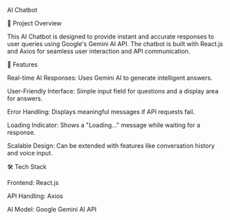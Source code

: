 AI Chatbot

🚀 Project Overview

This AI Chatbot is designed to provide instant and accurate responses to user queries using Google's Gemini AI API. The chatbot is built with React.js and Axios for seamless user interaction and API communication.

🎯 Features

Real-time AI Responses: Uses Gemini AI to generate intelligent answers.

User-Friendly Interface: Simple input field for questions and a display area for answers.

Error Handling: Displays meaningful messages if API requests fail.

Loading Indicator: Shows a "Loading..." message while waiting for a response.

Scalable Design: Can be extended with features like conversation history and voice input.

🛠️ Tech Stack

Frontend: React.js

API Handling: Axios

AI Model: Google Gemini AI API
